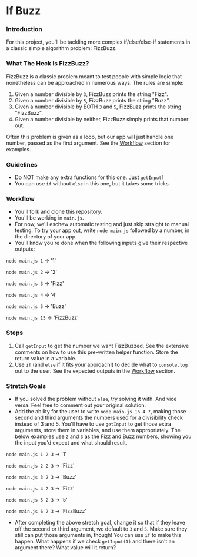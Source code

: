 # <a name="if-buzz">If Buzz</a>


### <a name="introduction">Introduction</a>

For this project, you'll be tackling more complex if/else/else-if statements in a classic simple algorithm problem: FizzBuzz.


### <a name="what-the-heck-is-fizzbuzz">What The Heck Is FizzBuzz?</a>

FizzBuzz is a classic problem meant to test people with simple logic that nonetheless can be approached in numerous ways. The rules are simple:

1. Given a number divisible by `3`, FizzBuzz prints the string "Fizz".
2. Given a number divisible by `5`, FizzBuzz prints the string "Buzz".
3. Given a number divisible by BOTH `3` and `5`, FizzBuzz prints the string "FizzBuzz".
4. Given a number divisible by neither, FizzBuzz simply prints that number out.

Often this problem is given as a loop, but our app will just handle one number, passed as the first argument. See the [Workflow](#workflow) section for examples.

### <a name="guidelines">Guidelines</a>

* Do NOT make any extra functions for this one. Just `getInput`!
* You can use `if` without `else` in this one, but it takes some tricks.

### <a name="workflow">Workflow</a>

* You'll fork and clone this repository.
* You'll be working in `main.js`.
* For now, we'll eschew automatic testing and just skip straight to manual testing. To try your app out, write `node main.js` followed by a number, in the directory of your app.
* You'll know you're done when the following inputs give their respective outputs:

`node main.js 1` -> '1'

`node main.js 2` -> '2'

`node main.js 3` -> 'Fizz'

`node main.js 4` -> '4'

`node main.js 5` -> 'Buzz'

`node main.js 15` -> 'FizzBuzz'


### <a name="steps">Steps</a>

1. Call `getInput` to get the number we want FizzBuzzed. See the extensive comments on how to use this pre-written helper function. Store the return value in a variable.
2. Use `if` (and `else` if it fits your approach!) to decide what to `console.log` out to the user. See the expected outputs in the [Workflow](#workflow) section.


### <a name="stretch-goals">Stretch Goals</a>

* If you solved the problem without `else`, try solving it with. And vice versa. Feel free to comment out your original solution.
* Add the ability for the user to write `node main.js 16 4 7`, making those second and third arguments the numbers used for a divisibility check instead of 3 and 5. You'll have to use `getInput` to get those extra arguments, store them in variables, and use them appropriately. The below examples use `2` and `3` as the Fizz and Buzz numbers, showing you the input you'd expect and what should result.

`node main.js 1 2 3` -> '1'

`node main.js 2 2 3` -> 'Fizz'

`node main.js 3 2 3` -> 'Buzz'

`node main.js 4 2 3` -> 'Fizz'

`node main.js 5 2 3` -> '5'

`node main.js 6 2 3` -> 'FizzBuzz'

* After completing the above stretch goal, change it so that if they leave off the second or third argument, we default to `3` and `5`. Make sure they still can put those arguments in, though! You can use `if` to make this happen. What happens if we check `getInput(1)` and there isn't an argument there? What value will it return?
